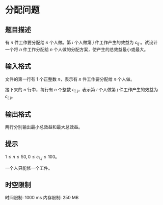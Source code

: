 # 分配问题

## 题目描述

有 $n$ 件工作要分配给 $n$ 个人做。第 $i$ 个人做第 $j$ 件工作产生的效益为 $c_{ij}$ 。试设计一个将 $n$ 件工作分配给 $n$ 个人做的分配方案，使产生的总效益最小或最大。


## 输入格式

文件的第一行有 $1$ 个正整数 $n$，表示有 $n$ 件工作要分配给 $n$ 个人做。

接下来的 $n$ 行中，每行有 $n$ 个整数 $c_{i,j}$，表示第 $i$ 个人做第 $j$ 件工作产生的效益为 $c_{i,j}$。


## 输出格式

两行分别输出最小总效益和最大总效益。


## 提示

$1 \leq n \leq 50, 0 \le c _ {i, j} \le 100$。

一个人只能修一个工件。

## 时空限制

时间限制: 1000 ms
内存限制: 250 MB
